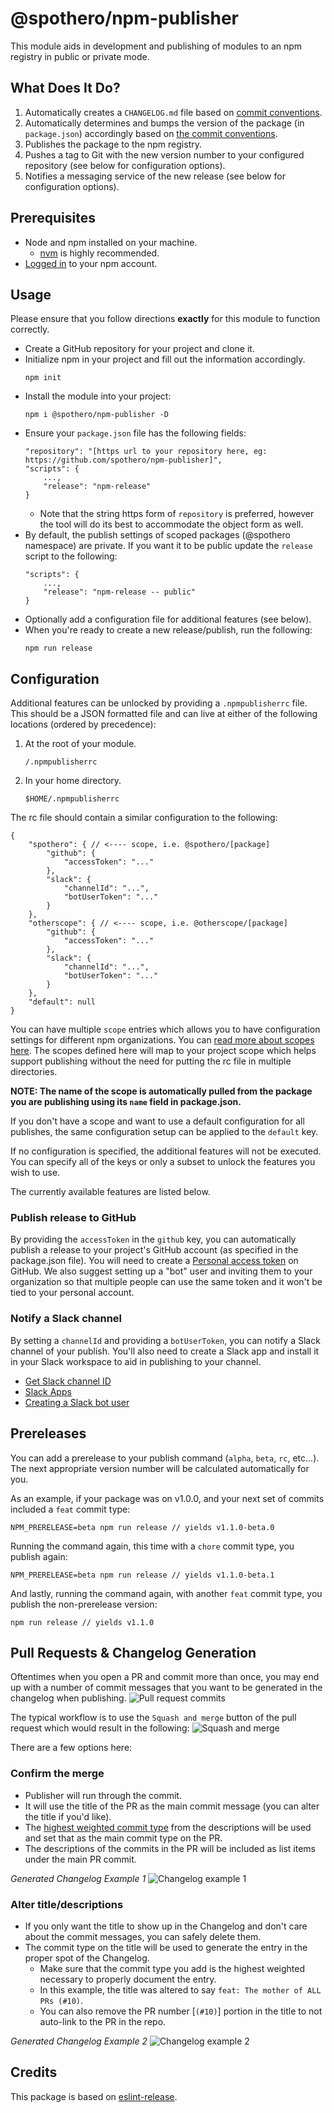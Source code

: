 # @spothero/npm-publisher
This module aids in development and publishing of modules to an npm registry in public or private mode.

## What Does It Do?
1. Automatically creates a `CHANGELOG.md` file based on [commit conventions](https://github.com/spothero/commitlint-config#commit-conventions).
1. Automatically determines and bumps the version of the package (in `package.json`) accordingly based on [the commit conventions](https://github.com/spothero/commitlint-config#important-considerations).
1. Publishes the package to the npm registry.
1. Pushes a tag to Git with the new version number to your configured repository (see below for configuration options).
1. Notifies a messaging service of the new release (see below for configuration options).

## Prerequisites
* Node and npm installed on your machine.
    * [nvm](https://github.com/creationix/nvm) is highly recommended.
* [Logged in](https://docs.npmjs.com/cli/adduser) to your npm account.

## Usage
Please ensure that you follow directions **exactly** for this module to function correctly.

* Create a GitHub repository for your project and clone it.
* Initialize npm in your project and fill out the information accordingly.
    ```
    npm init
    ```
* Install the module into your project:
    ```
    npm i @spothero/npm-publisher -D
    ```
* Ensure your `package.json` file has the following fields:
    ```
    "repository": "[https url to your repository here, eg: https://github.com/spothero/npm-publisher]",
    "scripts": {
        ...,
        "release": "npm-release"
    }
    ```
    * Note that the string https form of `repository` is preferred, however the tool will do its best to accommodate the object form as well.
* By default, the publish settings of scoped packages (@spothero namespace) are private. If you want it to be public update the `release` script to the following:
    ```
    "scripts": {
        ...,
        "release": "npm-release -- public"
    }
    ```
* Optionally add a configuration file for additional features (see below).
* When you're ready to create a new release/publish, run the following:
    ```
    npm run release
    ```

## Configuration
Additional features can be unlocked by providing a `.npmpublisherrc` file. This should be a JSON formatted file and can live at either of the following locations (ordered by precedence):

1. At the root of your module.
    ```
    /.npmpublisherrc
    ```
1. In your home directory.
    ```
    $HOME/.npmpublisherrc
    ```

The rc file should contain a similar configuration to the following:
```
{
    "spothero": { // <---- scope, i.e. @spothero/[package]
        "github": {
            "accessToken": "..."
        },
        "slack": {
            "channelId": "...",
            "botUserToken": "..."
        }
    },
    "otherscope": { // <---- scope, i.e. @otherscope/[package]
        "github": {
            "accessToken": "..."
        },
        "slack": {
            "channelId": "...",
            "botUserToken": "..."
        }
    },
    "default": null
}
```

You can have multiple `scope` entries which allows you to have configuration settings for different npm organizations. You can [read more about scopes here](https://docs.npmjs.com/misc/scope). The scopes defined here will map to your project scope which helps support publishing without the need for putting the rc file in multiple directories.

**NOTE: The name of the scope is automatically pulled from the package you are publishing using its `name` field in package.json.**

If you don't have a scope and want to use a default configuration for all publishes, the same configuration setup can be applied to the `default` key.

If no configuration is specified, the additional features will not be executed. You can specify all of the keys or only a subset to unlock the features you wish to use.

The currently available features are listed below.

### Publish release to GitHub
By providing the `accessToken` in the `github` key, you can automatically publish a release to your project's GitHub account (as specified in the package.json file). You will need to create a [Personal access token](https://github.com/settings/tokens) on GitHub. We also suggest setting up a "bot" user and inviting them to your organization so that multiple people can use the same token and it won't be tied to your personal account.

### Notify a Slack channel
By setting a `channelId` and providing a `botUserToken`, you can notify a Slack channel of your publish. You'll also need to create a Slack app and install it in your Slack workspace to aid in publishing to your channel.

* [Get Slack channel ID](https://www.wikihow.com/Find-a-Channel-ID-on-Slack-on-PC-or-Mac)
* [Slack Apps](https://api.slack.com/apps)
* [Creating a Slack bot user](https://api.slack.com/bot-users#creating-bot-user)

## Prereleases
You can add a prerelease to your publish command (`alpha`, `beta`, `rc`, etc...). The next appropriate version number will be calculated automatically for you.

As an example, if your package was on v1.0.0, and your next set of commits included a `feat` commit type:
```
NPM_PRERELEASE=beta npm run release // yields v1.1.0-beta.0
```
Running the command again, this time with a `chore` commit type, you publish again:
```
NPM_PRERELEASE=beta npm run release // yields v1.1.0-beta.1
```
And lastly, running the command again, with another `feat` commit type, you publish the non-prerelease version:
```
npm run release // yields v1.1.0
```

## Pull Requests & Changelog Generation
Oftentimes when you open a PR and commit more than once, you may end up with a number of commit messages that you want to be generated in the changelog when publishing.
![Pull request commits](./screens/pr.png)

The typical workflow is to use the `Squash and merge` button of the pull request which would result in the following:
![Squash and merge](./screens/squash.png)

There are a few options here:
### Confirm the merge
* Publisher will run through the commit.
* It will use the title of the PR as the main commit message (you can alter the title if you'd like).
* The [highest weighted commit type](https://github.com/spothero/commitlint-config#important-considerations) from the descriptions will be used and set that as the main commit type on the PR.
* The descriptions of the commits in the PR will be included as list items under the main PR commit.

*Generated Changelog Example 1*
![Changelog example 1](./screens/cl-1.png)

### Alter title/descriptions
* If you only want the title to show up in the Changelog and don't care about the commit messages, you can safely delete them.
* The commit type on the title will be used to generate the entry in the proper spot of the Changelog.
    * Make sure that the commit type you add is the highest weighted necessary to properly document the entry.
    * In this example, the title was altered to say `feat: The mother of ALL PRs (#10)`.
    * You can also remove the PR number [`(#10)`] portion in the title to not auto-link to the PR in the repo.

*Generated Changelog Example 2*
![Changelog example 2](./screens/cl-2.png)

## Credits
This package is based on [eslint-release](https://github.com/eslint/eslint-release).
